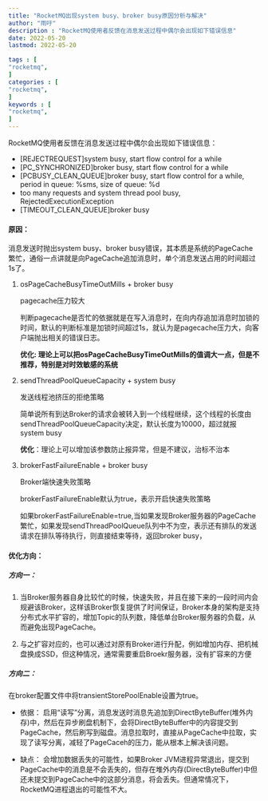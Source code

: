 ```yaml
---
title: "RocketMQ出现system busy、broker busy原因分析与解决"                         
author: "雨吁"  
description : "RocketMQ使用者反馈在消息发送过程中偶尔会出现如下错误信息"    
date: 2022-05-20        
lastmod: 2022-05-20             

tags : [                                    
"rocketmq",
]
categories : [                              
"rocketmq",
]
keywords : [                                
"rocketmq",
]
---
```

RocketMQ使用者反馈在消息发送过程中偶尔会出现如下错误信息：

- [REJECTREQUEST]system busy, start flow control for a while
- [PC_SYNCHRONIZED]broker busy, start flow control for a while
- [PCBUSY_CLEAN_QUEUE]broker busy, start flow control for a while, period in queue: %sms, size of queue: %d
- too many requests and system thread pool busy, RejectedExecutionException
- [TIMEOUT_CLEAN_QUEUE]broker busy

#### 原因：

消息发送时抛出system busy、broker busy错误，其本质是系统的PageCache繁忙，通俗一点讲就是向PageCache追加消息时，单个消息发送占用的时间超过1s了。

1. osPageCacheBusyTimeOutMills + broker busy

   pagecache压力较大

   判断pagecache是否忙的依据就是在写入消息时，在向内存追加消息时加锁的时间，默认的判断标准是加锁时间超过1s，就认为是pagecache压力大，向客户端抛出相关的错误日志。

   **优化: 理论上可以把osPageCacheBusyTimeOutMills的值调大一点，但是不推荐，特别是对时效敏感的系统**

2. sendThreadPoolQueueCapacity + system busy

   发送线程池挤压的拒绝策略

   简单说所有到达Broker的请求会被转入到一个线程继续，这个线程的长度由sendThreadPoolQueueCapacity决定，默认长度为10000，超过就报system busy

   **优化**：理论上可以增加该参数防止报异常，但是不建议，治标不治本

3. brokerFastFailureEnable + broker busy

   Broker端快速失败策略

   brokerFastFailureEnable默认为true，表示开启快速失败策略

   如果brokerFastFailureEnable=true,当如果发现Broker服务器的PageCache繁忙，如果发现sendThreadPoolQueue队列中不为空，表示还有排队的发送请求在排队等待执行，则直接结束等待，返回broker busy，

#### 优化方向：

##### 方向一：

1. 当Broker服务器自身比较忙的时候，快速失败，并且在接下来的一段时间内会规避该Broker，这样该Broker恢复提供了时间保证，Broker本身的架构是支持分布式水平扩容的，增加Topic的队列数，降低单台Broker服务器的负载，从而避免出现PageCache。

2. 与之扩容对应的，也可以通过对原有Broker进行升配，例如增加内存、把机械盘换成SSD，但这种情况，通常需要重启Broekr服务器，没有扩容来的方便

##### 方向二：

在broker配置文件中将transientStorePoolEnable设置为true。

- 依据： 启用“读写”分离，消息发送时消息先追加到DirectByteBuffer(堆外内存)中，然后在异步刷盘机制下，会将DirectByteBuffer中的内容提交到PageCache，然后刷写到磁盘。消息拉取时，直接从PageCache中拉取，实现了读写分离，减轻了PageCaceh的压力，能从根本上解决该问题。

- 缺点： 会增加数据丢失的可能性，如果Broker JVM进程异常退出，提交到PageCache中的消息是不会丢失的，但存在堆外内存(DirectByteBuffer)中但还未提交到PageCache中的这部分消息，将会丢失。但通常情况下，RocketMQ进程退出的可能性不大。
